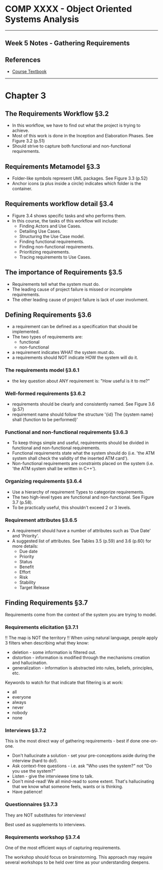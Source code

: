 # COMP XXXX - Object Oriented Systems Analysis #

---

## Week 5 Notes - Gathering Requirements

## References

- [Course Textbook][textbook]

---

# Chapter 3

## The Requirements Workflow  &sect;3.2
- In this workflow, we have to find out what the project is trying to achieve.  
- Most of this work is done in the Inception and Elaboration Phases. See Figure 3.2 (p.51)
- Should strive to capture both functional and non-functional requirements.

## Requirements Metamodel &sect;3.3
- Folder-like symbols represent UML packages. See Figure 3.3 (p.52)
- Anchor icons (a plus inside a circle) indicates which folder is the container.


## Requirements workflow detail &sect;3.4
- Figure 3.4 shows specific tasks and who performs them.
- In this course, the tasks of this workflow will include:
    - Finding Actors and Use Cases.
    - Detailing Use Cases.
    - Structuring the Use Case model.
    - Finding functional requirements.
    - Finding non-functional requirements.
    - Prioritizing requirements.
    - Tracing requirements to Use Cases.


## The importance of Requirements &sect;3.5
- Requirements tell what the system must do.
- The leading cause of project failure is missed or incomplete requirements.
- The other leading cause of project failure is lack of user involvment.


## Defining Requirements &sect;3.6
- a requirement can be defined as a specification that should be implemented.
- The two types of requirements are:
    - functional
    - non-functional
- a requirement indicates WHAT the system must do.
- a requirements should NOT indicate HOW the system will do it.

### The requirements model &sect;3.6.1
- the key question about ANY requirement is: "How useful is it to me?"

### Well-formed requirements &sect;3.6.2
- requirements should be clearly and consistently named. See Figure 3.6 (p.57)
- requirement name should follow the structure '{id} The {system name} shall {function to be performed}'

### Functional and non-functional requirements &sect;3.6.3
- To keep things simple and useful, requirements should be divided in functional and non-functional requirements.
- Functional requirements state what the system should do (i.e. 'the ATM system shall check the validity of the inserted ATM card').
- Non-functional requirements are constraints placed on the system (i.e. 'the ATM system shall be written in C++').

### Organizing requirements &sect;3.6.4
- Use a hierarchy of requirement Types to categorize requirements.
- The two high-level types are functional and non-functional. See Figure 3.7 (p.58).
- To be practically useful, this shouldn't exceed 2 or 3 levels.

### Requirement attributes &sect;3.6.5
- A requirement should have a number of attributes such as 'Due Date' and 'Priority'.
- A suggested list of attributes. See Tables 3.5 (p.59) and 3.6 (p.60) for more details:
    - Due date
    - Priority
    - Status
    - Benefit
    - Effort
    - Risk
    - Stability
    - Target Release


## Finding Requirements &sect;3.7
Requirements come from the context of the system you are trying to model.

### Requirements elicitation &sect;3.7.1
!! The map is NOT the territory !!
When using natural language, people apply 3 filters when describing what they know:

- deletion - some information is filtered out.
- distortion - information is modified through the mechanisms creation and hallucination.
- generalization - information is abstracted into rules, beliefs, principles, etc.

Keywords to watch for that indicate that filtering is at work:

- all
- everyone
- always
- never
- nobody
- none

### Interviews &sect;3.7.2
This is the most direct way of gathering requirements - best if done one-on-one.

- Don't hallucinate a solution - set your pre-conceptions aside during the interview (hard to do!).
- Ask context-free questions - i.e. ask "Who uses the system?" not "Do you use the system?"
- Listen - give the interviewee time to talk.
- Don't mind-read! We all mind-read to some extent. That's hallucinating that we know what someone feels, wants or is thinking.
- Have patience!
 

### Questionnaires &sect;3.7.3
They are NOT substitutes for interviews!

Best used as supplements to interviews.

### Requirements workshop &sect;3.7.4
One of the most efficient ways of capturing requirements.

The workshop should focus on brainstorming.
This approach may require several workshops to be held over time as your understanding deepens.


[textbook]: http://www.amazon.ca/UML-Unified-Process-Object-Oriented-Addison-Wesley/dp/B00E286B8G/ref=sr_1_3?ie=UTF8&qid=1403202307&sr=8-3&keywords=uml+2+and+unified+process "Text book"
